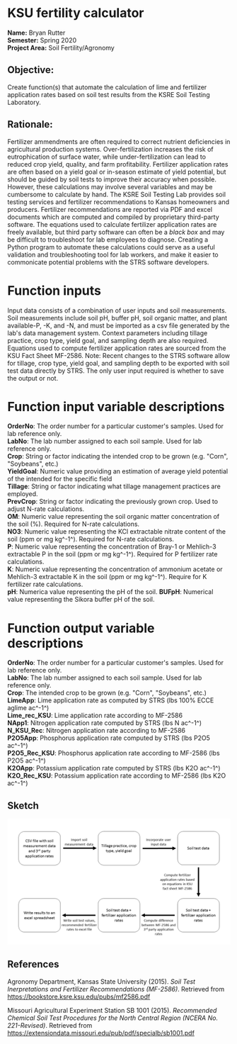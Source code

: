 # KSU fertility calculator

__Name:__ Bryan Rutter  
__Semester:__ Spring 2020  
__Project Area:__ Soil Fertility/Agronomy  

## Objective:

Create function(s) that automate the calculation of lime and fertilizer application rates based on soil test results from the KSRE Soil Testing Laboratory.

## Rationale:

Fertilizer ammendments are often required to correct nutrient deficiencies in agricultural production systems. Over-fertilization increases the risk of eutrophication of surface water, while under-fertilization can lead to reduced crop yield, quality, and farm profitability. Fertilizer application rates are often based on a yield goal or in-season estimate of yield potential, but should be guided by soil tests to improve their accuracy when possible. However, these calculations may involve several variables and may be cumbersome to calculate by hand. The KSRE Soil Testing Lab provides soil testing services and fertilizer recommendations to Kansas homeowners and producers. Fertilizer recommendations are reported via PDF and excel documents which are computed and compiled by proprietary third-party software. The equations used to calculate fertilizer application rates are freely available, but third party software can often be a _black box_ and may be difficult to troubleshoot for lab employees to diagnose. Creating a Python program to automate these calculations could serve as a useful validation and troubleshooting tool for lab workers, and make it easier to commonicate potential problems with the STRS software developers.

# Function inputs

Input data consists of a combination of user inputs and soil measurements. Soil measurements include soil pH, buffer pH, soil organic matter, and plant available-P, -K, and -N, and must be imported as a csv file generated by the lab's data management system. Context parameters including tillage practice, crop type, yield goal, and sampling depth are also required. Equations used to compute fertilizer application rates are sourced from the KSU Fact Sheet MF-2586. Note: Recent changes to the STRS software allow for tillage, crop type, yield goal, and sampling depth to be exported with soil test data directly by STRS. The only user input required is whether to save the output or not.

# Function input variable descriptions
__OrderNo__: The order number for a particular customer's samples. Used for lab reference only.  
__LabNo__: The lab number assigned to each soil sample. Used for lab reference only.  
__Crop__: String or factor indicating the intended crop to be grown (e.g. "Corn", "Soybeans", etc.)  
__YieldGoal__: Numeric value providing an estimation of average yield potential of the intended for the specific field  
__Tillage__: String or factor indicating what tillage management practices are employed.  
__PrevCrop__: String or factor indicating the previously grown crop. Used to adjust N-rate calculations.  
__OM__: Numeric value representing the soil organic matter concentration of the soil (%). Required for N-rate calculations.  
__NO3__: Numeric value representing the KCl extractable nitrate content of the soil (ppm or mg kg^-1^). Required for N-rate calculations.  
__P__: Numeric value representing the concentration of Bray-1 or Mehlich-3 extractable P in the soil (ppm or mg kg^-1^). Required for P fertilizer rate calculations.  
__K__: Numeric value representing the concentration of ammonium acetate or Mehlich-3 extractable K in the soil (ppm or mg kg^-1^). Require for K fertilizer rate calculations.  
__pH__: Numerica value representing the pH of the soil.
__BUFpH__: Numerical value representing the Sikora buffer pH of the soil. 

# Function output variable descriptions

__OrderNo__: The order number for a particular customer's samples. Used for lab reference only.  
__LabNo__: The lab number assigned to each soil sample. Used for lab reference only.  
__Crop__: The intended crop to be grown (e.g. "Corn", "Soybeans", etc.)  
__LimeApp__: Lime application rate as computed by STRS (lbs 100% ECCE aglime ac^-1^)  
__Lime_rec_KSU__: Lime application rate according to MF-2586  
__NApp1__: Nitrogen application rate computed by STRS (lbs N ac^-1^)  
__N_KSU_Rec__: Nitrogen application rate according to MF-2586  
__P2O5App__: Phosphorus application rate computed by STRS (lbs P2O5 ac^-1^)  
__P2O5_Rec_KSU__: Phosphorus application rate according to MF-2586 (lbs P2O5 ac^-1^)  
__K2OApp__: Potassium application rate computed by STRS (lbs K2O ac^-1^)  
__K2O_Rec_KSU__: Potassium application rate according to MF-2586 (lbs K2O ac^-1^)  

## Sketch
<img src="Project_schematic.png" alt="workflow" width="750"/>

## References

Agronomy Department, Kansas State University (2015). _Soil Test Inerpretations and Fertilizer Recommendations (MF-2586)_. Retrieved from https://bookstore.ksre.ksu.edu/pubs/mf2586.pdf

Missouri Agricultural Experiment Station SB 1001 (2015). _Recommended Chemical Soil Test Procedures for the North Central Region (NCERA No. 221-Revised)_. Retrieved from https://extensiondata.missouri.edu/pub/pdf/specialb/sb1001.pdf